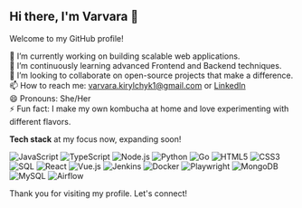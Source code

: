 ## Hi there, I'm Varvara 👋

Welcome to my GitHub profile!

🔭 I’m currently working on building scalable web applications.  
🌱 I’m continuously learning advanced Frontend and Backend techniques.  
👯 I’m looking to collaborate on open-source projects that make a difference.  
📫 How to reach me: varvara.kirylchyk1@gmail.com or [LinkedIn](https://linkedin.com/in/varvara-kirylchyk)  
😄 Pronouns: She/Her  
⚡ Fun fact: I make my own kombucha at home and love experimenting with different flavors.

**Tech stack** at my focus now, expanding soon!

<p align="left">
  <img src="https://img.shields.io/badge/JavaScript-F7DF1E?style=flat-square&logo=javascript&logoColor=black" alt="JavaScript" />
  <img src="https://img.shields.io/badge/TypeScript-007ACC?style=flat-square&logo=typescript&logoColor=white" alt="TypeScript" />
  <img src="https://img.shields.io/badge/Node.js-339933?style=flat-square&logo=node.js&logoColor=white" alt="Node.js" />
  <img src="https://img.shields.io/badge/Python-3776AB?style=flat-square&logo=python&logoColor=white" alt="Python" />
  <img src="https://img.shields.io/badge/Go-00ADD8?style=flat-square&logo=go&logoColor=white" alt="Go" />
  <img src="https://img.shields.io/badge/HTML5-E34F26?style=flat-square&logo=html5&logoColor=white" alt="HTML5" />
  <img src="https://img.shields.io/badge/CSS3-1572B6?style=flat-square&logo=css3&logoColor=white" alt="CSS3" />
  <img src="https://img.shields.io/badge/SQL-000000?style=flat-square&logo=postgresql&logoColor=white" alt="SQL" />
  <img src="https://img.shields.io/badge/React-61DAFB?style=flat-square&logo=react&logoColor=black" alt="React" />
  <img src="https://img.shields.io/badge/Vue.js-4FC08D?style=flat-square&logo=vue.js&logoColor=white" alt="Vue.js" />
  <img src="https://img.shields.io/badge/Jenkins-D24939?style=flat-square&logo=jenkins&logoColor=white" alt="Jenkins" />
  <img src="https://img.shields.io/badge/Docker-2496ED?style=flat-square&logo=docker&logoColor=white" alt="Docker" />
  <img src="https://img.shields.io/badge/Playwright-52B0E7?style=flat-square&logo=microsoftedge&logoColor=white" alt="Playwright" />
  <img src="https://img.shields.io/badge/MongoDB-47A248?style=flat-square&logo=mongodb&logoColor=white" alt="MongoDB" />
  <img src="https://img.shields.io/badge/MySQL-4479A1?style=flat-square&logo=mysql&logoColor=white" alt="MySQL" />
  <img src="https://img.shields.io/badge/Airflow-017CEE?style=flat-square&logo=apacheairflow&logoColor=white" alt="Airflow" />
</p>

Thank you for visiting my profile. Let's connect!
